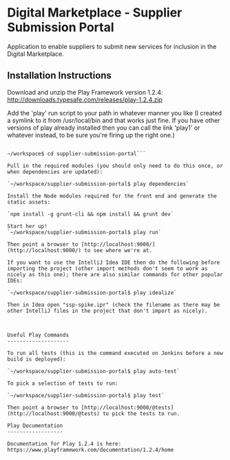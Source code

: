 Digital Marketplace - Supplier Submission Portal
================================================

Application to enable suppliers to submit new services for inclusion in the Digital Marketplace.

Installation Instructions
-------------------------

Download and unzip the Play Framework version 1.2.4:
http://downloads.typesafe.com/releases/play-1.2.4.zip

Add the 'play' run script to your path in whatever manner you like (I created a symlink to it from /usr/local/bin and that works just fine. If you have other versions of play already installed then you can call the link 'play1' or whatever instead, to be sure you're firing up the right one.)

```~/workspace$ git clone git@github.com:alphagov/supplier-submission-portal.git

~/workspace$ cd supplier-submission-portal```

Pull in the required modules (you should only need to do this once, or when dependencies are updated):

`~/workspace/supplier-submission-portal$ play dependencies`

Install the Node modules required for the front end and generate the static assets:

`npm install -g grunt-cli && npm install && grunt dev`

Start her up!
`~/workspace/supplier-submission-portal$ play run`

Then point a browser to [http://localhost:9000/](http://localhost:9000/) to see where we're at.

If you want to use the IntelliJ Idea IDE then do the following before importing the project (other import methods don't seem to work as nicely as this one); there are also similar commands for other popular IDEs:

`~/workspace/supplier-submission-portal$ play idealize`

Then in Idea open "ssp-spike.ipr" (check the filename as there may be other IntelliJ files in the project that don't import as nicely).



Useful Play Commands
--------------------

To run all tests (this is the command executed on Jenkins before a new build is deployed):

`~/workspace/supplier-submission-portal$ play auto-test`

To pick a selection of tests to run:

`~/workspace/supplier-submission-portal$ play test`

Then point a browser to [http://localhost:9000/@tests](http://localhost:9000/@tests) to pick the tests to run.

Play Documentation
------------------

Documentation for Play 1.2.4 is here: https://www.playframework.com/documentation/1.2.4/home
